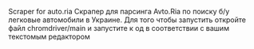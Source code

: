 Scraper for auto.ria Скрапер для парсинга Avto.Ria по поиску б/у легковые автомобили в Украине. 
Для того чтобы запустить откройте файл chromdriver/main и запустите к
од в соответствии с вашим текстомым редактором